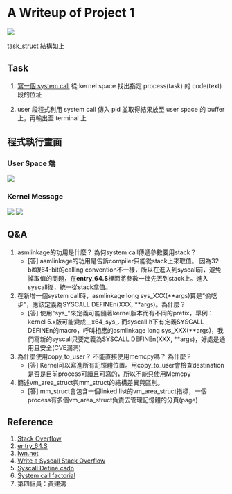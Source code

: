 # A Writeup of Project 1
![](https://i.imgur.com/3fs2dT0.jpg)

[task_struct](https://elixir.bootlin.com/linux/v4.14/source/include/linux/sched.h#L519) 結構如上
## Task
1. [寫一個 system call](https://blog.kaibro.tw/2016/11/07/Linux-Kernel%E7%B7%A8%E8%AD%AF-Ubuntu/) 從 kernel space 找出指定 process(task) 的 code(text) 段的位址

2. user 段程式利用 system call 傳入 pid 並取得結果放至 user space 的 buffer 上，再輸出至 terminal 上

## 程式執行畫面
### User Space 端
![](https://i.imgur.com/zThOCYf.jpg)
### Kernel Message
![](https://i.imgur.com/Acr324c.png)
![](https://i.imgur.com/Whply37.jpg)

## Q&A
1. asmlinkage的功用是什麼？ 為何system call傳遞參數要用stack？
    * [答] asmlinkage的功用是告訴compiler只能從stack上來取值。 因為32-bit跟64-bit的calling convention不一樣，所以在進入到syscall前，避免掉取值的問題，在**entry_64.S**裡面將參數一律先丟到stack上。進入syscall後，統一從stack拿值。
2. 在新增一個system call時，asmlinkage long sys_XXX(**args)算是“偷吃步”，應該定義為SYSCALL DEFINEn(XXX, **args)。為什麼？
    * [答] 使用"sys_"來定義可能隨著kernel版本而有不同的prefix，舉例：kernel 5.x版可能變成__x64_sys_. 而syscall.h下有定義SYSCALL DEFINEn的macro，呼叫相應的asmlinkage long sys_XXX(**args)，我們寫新的syscall只要定義為SYSCALL DEFINEn(XXX, **args)，好處是通用且安全(CVE漏洞)
3. 為什麼使用copy_to_user？ 不能直接使用memcpy嗎？ 為什麼？
    * [答] Kernel可以寫進所有記憶體位置。用copy_to_user會檢查destination是否是目前process可讀且可寫的，所以不能只使用Memcpy
4. 簡述vm_area_struct與mm_struct的結構差異與區別。
    * [答] mm_struct會包含一個linked list的vm_area_struct指標，一個process有多個vm_area_struct負責去管理記憶體的分頁(page)

## Reference
1. [Stack Overflow](https://stackoverflow.com/questions/25440319/system-call-uses-registers-or-stack-to-pass-the-parameters-to-kernel)
2. [entry_64.S](https://elixir.bootlin.com/linux/latest/source/arch/x86/entry/entry_64.S#L87)
3. [lwn.net](https://lwn.net/Articles/604287/)
4. [Write a Syscall Stack Overflow](https://stackoverflow.com/questions/17751216/writing-a-new-system-call)
5. [Syscall Define csdn](https://blog.csdn.net/hxmhyp/article/details/22699669)
6. [System call factorial](https://hackmd.io/@combo-tw/Linux-讀書會/%2F%40a29654068%2FHyD4Lu_Dr)
7. 第四組員：黃建鴻
